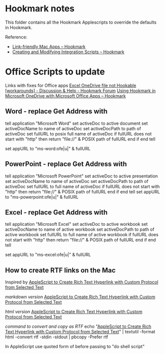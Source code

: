 # Hookmark notes

This folder contains all the Hookmark Applescripts to override the defaults in Hookmark.

Reference:

- [Link-friendly Mac Apps – Hookmark](https://hookproductivity.com/what-mac-apps-are-compatible-with-hook-app)
- [Creating and Modifying Integration Scripts – Hookmark](https://hookproductivity.com/help/integration/creating-integration-scripts/)

# Office Scripts to update

Links with fixes for Office apps
[Excel OneDrive file not Hookable \[workarounds\] - Discussion & Help - Hookmark Forum](https://discourse.hookproductivity.com/t/excel-onedrive-file-not-hookable-workarounds/2367/10)
[Using Hookmark in Microsoft OneDrive with Microsoft Office Apps – Hookmark](https://hookproductivity.com/help/integration/using-hook-with-onedrive/)

## Word - replace Get Address with

tell application "Microsoft Word"
    set activeDoc to active document
    set activeDocName to name of activeDoc
    set activeDocPath to path of activeDoc
    set fullURL to posix full name of activeDoc
    if fullURL does not start with "http" then
        return "file://" & POSIX path of fullURL
    end if
end tell

set appURL to "ms-word:ofe|u|" & fullURL

## PowerPoint - replace Get Address with

tell application "Microsoft PowerPoint"
    set activeDoc to active presentation
    set activeDocName to name of activeDoc
    set activeDocPath to path of activeDoc
    set fullURL to full name of activeDoc
    if fullURL does not start with "http" then
        return "file://" & POSIX path of fullURL
    end if
end tell
set appURL to "ms-powerpoint:ofe|u|" & fullURL

## Excel - replace Get Address with

tell application "Microsoft Excel"
	set activeDoc to active workbook
	set activeDocName to name of active workbook
	set activeDocPath to path of active workbook
	set fullURL to full name of active workbook
	if fullURL does not start with "http" then
		return "file://" & POSIX path of fullURL
	end if
end tell

set appURL to "ms-excel:ofe|u|" & fullURL

## How to create RTF links on the Mac

Inspired by [AppleScript to Create Rich Text Hyperlink with Custom Protocol from Selected Text](https://gist.github.com/JMichaelTX/603c98d5f12ffcf5be1b080285982437)

_markdown version_
[AppleScript to Create Rich Text Hyperlink with Custom Protocol from Selected Text](https://gist.github.com/JMichaelTX/603c98d5f12ffcf5be1b080285982437)

_html version_
<a href="https://gist.github.com/JMichaelTX/603c98d5f12ffcf5be1b080285982437">AppleScript to Create Rich Text Hyperlink with Custom Protocol from Selected Text<a>

_command to convert and copy as RTF_
echo "<a href="https://gist.github.com/JMichaelTX/603c98d5f12ffcf5be1b080285982437">AppleScript to Create Rich Text Hyperlink with Custom Protocol from Selected Text<a>" | textutil -format html -convert rtf -stdin -stdout | pbcopy -Prefer rtf

In AppleScript use quoted form of <string variable> before passing to "do shell script"